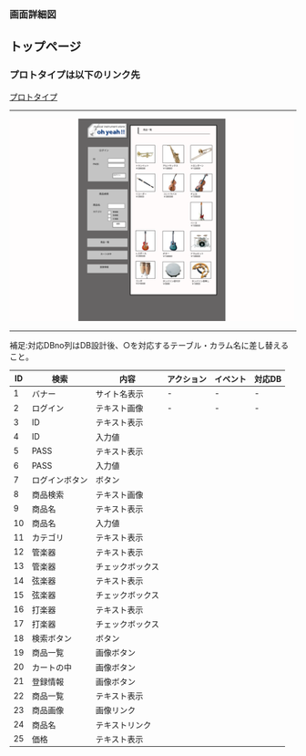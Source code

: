 ### 画面詳細図
## トップページ
### プロトタイプは以下のリンク先
[プロトタイプ](https://www.figma.com/file/MsLe67oltCC0aFx4j95ie7/sample?node-id=1%3A2)
*****
<img src="../img/toppage.png" width="500">

*****

補足:対応DBno列はDB設計後、○を対応するテーブル・カラム名に差し替えること。

| ID | 検索 | 内容 | アクション | イベント | 対応DB |
|----|-----|-----|---------|--------|-------|
|1|バナー|サイト名表示|-|-|-|
|2|ログイン|テキスト画像|-|-|-|
|3|ID|テキスト表示||||
|4|ID|入力値||||
|5|PASS|テキスト表示||||
|6|PASS|入力値||||
|7|ログインボタン|ボタン||||
|8|商品検索|テキスト画像||||
|9|商品名|テキスト表示||||
|10|商品名|入力値||||
|11|カテゴリ|テキスト表示||||
|12|管楽器|テキスト表示||||
|13|管楽器|チェックボックス||||
|14|弦楽器|テキスト表示||||
|15|弦楽器|チェックボックス||||
|16|打楽器|テキスト表示||||
|17|打楽器|チェックボックス||||
|18|検索ボタン|ボタン||||
|19|商品一覧|画像ボタン||||
|20|カートの中|画像ボタン||||
|21|登録情報|画像ボタン||||
|22|商品一覧|テキスト表示||||
|23|商品画像|画像リンク||||
|24|商品名|テキストリンク||||
|25|価格|テキスト表示||||
